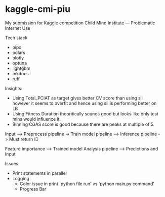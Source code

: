 # kaggle-cmi-piu
My submission for Kaggle competition Child Mind Institute — Problematic Internet Use

Tech stack
- pipx
- polars
- plotly
- optuna
- lightgbm
- mkdocs
- ruff

Insights:
- Using Total_PCIAT as target gives better CV score than using sii however it seems to overfit and hence using sii is performing better on LB
- Using Fitness Duration theoritically sounds good but looks like only test mins would influence it.
- Binning CGAS score is good because there are peaks at multiple of 5.

Input --> Preprocess pipeline -> Train model pipeline --> Inference pipeline -> Must return ID

Feature importance --> Trained model
Analysis pipeline --> Predictions and Input

Issues:
- Print statements in parallel
- Logging
    - Color issue in print 'python file run' vs 'python main.py command'
    - Progress Bar
